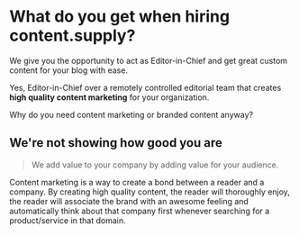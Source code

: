 # What do you get when hiring content.supply?

We give you the opportunity to act as Editor-in-Chief and get great custom content for your blog with ease.

Yes, Editor-in-Chief over a remotely controlled editorial team that creates **high quality content marketing** for your organization.


Why do you need content marketing or branded content anyway?

## We're not showing how good you are

> We add value to your company by adding value for your audience.

Content marketing is a way to create a bond between a reader and a company. By creating high quality content, the reader will thoroughly enjoy, the reader will associate the brand with an awesome feeling and automatically think about that company first whenever searching for a product/service in that domain.
